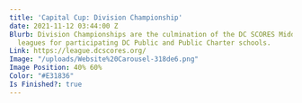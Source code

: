 ```yaml
---
title: 'Capital Cup: Division Championship'
date: 2021-11-12 03:44:00 Z
Blurb: Division Championships are the culmination of the DC SCORES Middle School soccer
  leagues for participating DC Public and Public Charter schools.
Link: https://league.dcscores.org/
Image: "/uploads/Website%20Carousel-318de6.png"
Image Position: 40% 60%
Color: "#E31836"
Is Finished?: true
---
```


